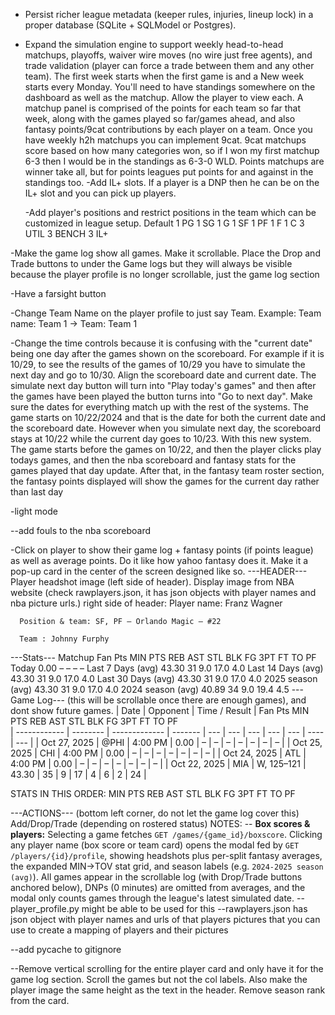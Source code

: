 - Persist richer league metadata (keeper rules, injuries, lineup lock) in a proper database (SQLite + SQLModel or Postgres).
- Expand the simulation engine to support weekly head-to-head matchups, playoffs, waiver wire moves (no wire just free agents), and trade validation (player can force a trade between them and any other team). The first week starts when the first game is and a New week starts every Monday. You'll need to have standings somewhere on the dashboard as well as the matchup. Allow the player to view each. A matchup panel is comprised of the points for each team so far that week, along with the games played so far/games ahead, and also fantasy points/9cat contributions by each player on a team. Once you have weekly h2h matchups you can implement 9cat. 9cat matchups score based on how many categories won, so if I won my first matchup 6-3 then I would be in the standings as 6-3-0 WLD. Points matchups are winner take all, but for points leagues put points for and against in the standings too. 
   -Add IL+ slots. If a player is a DNP then he can be on the IL+ slot and you can pick up players.

   -Add player's positions and restrict positions in the team which can be customized in league setup. Default 1 PG 1 SG 1 G 1 SF 1 PF 1 F 1 C 3 UTIL 3 BENCH 3 IL+

-Make the game log show all games. Make it scrollable. Place the Drop and Trade buttons to under the Game logs but they will always be visible because the player profile is no longer scrollable, just the game log section

-Have a farsight button 

-Change Team Name on the player profile to just say Team. Example: Team name: Team 1 -> Team: Team 1

-Change the time controls because it is confusing with the "current date" being one day after the games shown on the scoreboard. For example if it is 10/29, to see the results of the games of 10/29 you have to simulate the next day and go to 10/30. Align the scoreboard date and current date. The simulate next day button will turn into "Play today's games" and then after the games have been played the button turns into "Go to next day". Make sure the dates for everything match up with the rest of the systems. The game starts on 10/22/2024 and that is the date for both the current date and the scoreboard date. However when you simulate next day, the scoreboard stays at 10/22 while the current day goes to 10/23. With this new system. The game starts before the games on 10/22, and then the player clicks play todays games, and then the nba scoreboard and fantasy stats for the games played that day update. After that, in the fantasy team roster section, the fantasy points displayed will show the games for the current day rather than last day

-light mode

--add fouls to the nba scoreboard

-Click on player to show their game log + fantasy points (if points league) as well as average points. Do it like how yahoo fantasy does it. 
Make it a pop-up card in the center of the screen designed like so.
   ---HEADER---
   Player headshot image (left side of header). Display image from NBA website (check rawplayers.json, it has json objects with player names and nba picture urls.)
      right side of header:
      Player name: Franz Wagner

      Position & team: SF, PF – Orlando Magic – #22

      Team : Johnny Furphy

   
   ---Stats---
   Matchup	Fan Pts	MIN  PTS 	REB 	AST 	STL 	BLK 	FG 	3PT 	FT 	TO	PF	
   Today	0.00	–	–	–	–
   Last 7 Days (avg)	43.30	31	9.0	17.0	4.0
   Last 14 Days (avg)	43.30	31	9.0	17.0	4.0
   Last 30 Days (avg)	43.30	31	9.0	17.0	4.0
   2025 season (avg)	43.30	31	9.0	17.0	4.0
   2024 season (avg)	40.89	34	9.0	19.4	4.5
   ---Game Log--- (this will be scrollable once there are enough games), and dont show future games.
   | Date         | Opponent | Time / Result | Fan Pts	MIN  PTS 	REB 	AST 	STL 	BLK 	FG 	3PT 	FT 	TO	PF	
   | ------------ | -------- | ------------- | ------- | --- | --- | --- | --- | --- | ---- | --- |
   | Oct 27, 2025 | @PHI     | 4:00 PM       | 0.00    | –   | –   | –   | –   | –   | –    | –   |
   | Oct 25, 2025 | CHI      | 4:00 PM       | 0.00    | –   | –   | –   | –   | –   | –    | –   |
   | Oct 24, 2025 | ATL      | 4:00 PM       | 0.00    | –   | –   | –   | –   | –   | –    | –   |
   | Oct 22, 2025 | MIA      | W, 125–121    | 43.30   | 35  | 9   | 17  | 4   | 6   | 2    | 24  |

   STATS IN THIS ORDER: MIN 	PTS 	REB 	AST 	STL 	BLK 	FG 	3PT 	FT 	TO PF

   ---ACTIONS--- (bottom left corner, do not let the game log cover this)
   Add/Drop/Trade (depending on rostered status)
NOTES: -- **Box scores & players:** Selecting a game fetches `GET /games/{game_id}/boxscore`. Clicking any player name (box score or team card) opens the modal fed by `GET /players/{id}/profile`, showing headshots plus per-split fantasy averages, the expanded MIN→TOV stat grid, and season labels (e.g. `2024-2025 season (avg)`). All games appear in the scrollable log (with Drop/Trade buttons anchored below), DNPs (0 minutes) are omitted from averages, and the modal only counts games through the league's latest simulated date.
--player_profile.py might be able to be used for this
--rawplayers.json has json object with player names and urls of that players pictures that you can use to create a mapping of players and their pictures


--add pycache to gitignore

--Remove vertical scrolling for the entire player card and only have it for the game log section. Scroll the games but not the col labels. Also make the player image the same height as the text in the header. Remove season rank from the card.